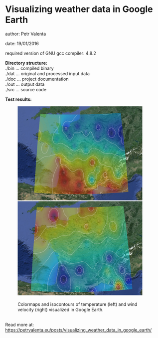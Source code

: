 # Visualizing weather data in Google Earth

author: Petr Valenta

date: 19/01/2016

required version of GNU gcc compiler: 4.8.2

**Directory structure:**  
./bin ... compiled binary  
./dat ... original and processed input data  
./doc ... project documentation  
./out ... output data  
./src ... source code  

**Test results:** 
<div>
<span>
<figure>
  <img src="https://github.com/valenpe7/scientific_visualization/blob/master/doc/img/temperature.png" width="400" height="300">
  <img src="https://github.com/valenpe7/scientific_visualization/blob/master/doc/img/wind.png" width="400" height="300">
  <figcaption>
  <br> Colormaps and isocontours of temperature (left) and wind velocity (right) visualized in Google Earth.
  </figcaption>
</figure>
</span>
</div>

<br> Read more at: https://petrvalenta.eu/posts/visualizing_weather_data_in_google_earth/

